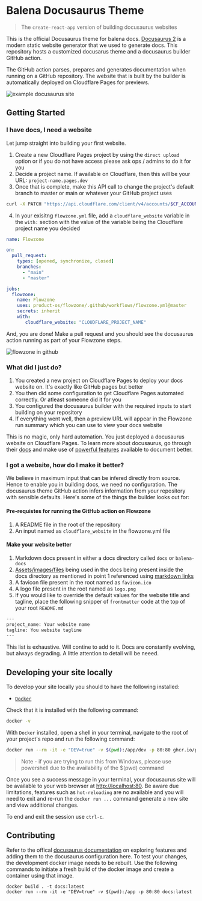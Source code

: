# Balena Docusaurus Theme

> The `create-react-app` version of building docusaurus websites

This is the official Docusaurus theme for balena docs.
[Docusaurus 2](https://docusaurus.io/) is a modern static website generator that we used to generate docs.
This repository hosts a customized docusarus theme and a docusaurus builder GitHub action.

The GitHub action parses, prepares and generates documentation when running on a GitHub repository.
The website that is built by the builder is automatically deployed on Cloudflare Pages for previews.

![example docusaurus site](https://user-images.githubusercontent.com/22801822/206838272-e3a2990b-4855-4e71-b9da-7270357c2028.png)

## Getting Started

### I have docs, I need a website

Let jump straight into building your first website.

1. Create a new Cloudflare Pages project by using the `direct upload` option or if you do not have access please ask ops / admins to do it for you
2. Decide a project name. If available on Cloudflare, then this will be your URL: `project-name.pages.dev`
3. Once that is complete, make this API call to change the project's default branch to master or main or whatever your GitHub project uses

```bash
curl -X PATCH "https://api.cloudflare.com/client/v4/accounts/$CF_ACCOUNT_ID/pages/projects/project-name"   -H "Authorization: Bearer $CF_API_KEY"      -H "Content-Type: application/json"      --data ' {"production_branch": "$GITHUB_BRANCH","production_deployments_enabled": true}' -v
```

4. In your exisitng `flowzone.yml` file, add a `cloudflare_website` variable in the `with:` section with the value of the variable being the Cloudflare project name you decided

```yml
name: Flowzone

on:
  pull_request:
    types: [opened, synchronize, closed]
    branches:
      - "main"
      - "master"

jobs:
  flowzone:
    name: Flowzone
    uses: product-os/flowzone/.github/workflows/flowzone.yml@master
    secrets: inherit
    with:
       cloudflare_website: "CLOUDFLARE_PROJECT_NAME"
```

And, you are done!
Make a pull request and you should see the docusaurus action running as part of your Flowzone steps.

![flowzone in github](https://user-images.githubusercontent.com/22801822/206837518-3f484261-c423-4ea9-a6fb-0a95b4a77a57.png)

### What did I just do?

1. You created a new project on Cloudflare Pages to deploy your docs website on. It's exactly like GitHub pages but better
2. You then did some configuration to get Cloudflare Pages automated correctly. Or atleast someone did it for you
3. You configured the docusaurus builder with the required inputs to start building on your repository
4. If everything went well, then a preview URL will appear in the Flowzone run summary which you can use to view your docs website

This is no magic, only hard automation.
You just deployed a docusaurus website on Cloudflare Pages.
To learn more about docusaurus, go through their [docs](https://docusaurus.io/docs/category/guides) and make use of [powerful features](https://docusaurus.io/docs/markdown-features) available to document better.

### I got a website, how do I make it better?

We believe in maximum input that can be infered directly from source.
Hence to enable you in building docs, we need no configuration.
The docusaurus theme GitHub action infers information from your repository with sensible defaults.
Here's some of the things the builder looks out for:

#### Pre-requistes for running the GitHub action on Flowzone

1. A README file in the root of the repository
2. An input named as `cloudflare_website` in the flowzone.yml file

#### Make your website better

1. Markdown docs present in either a docs directory called `docs` or `balena-docs`
2. [Assets/images/files](https://docusaurus.io/docs/markdown-features/assets) being used in the docs being present inside the docs directory as mentioned in point 1 referenced using [markdown links](https://docusaurus.io/docs/markdown-features/links)
3. A favicon file present in the root named as `favicon.ico`
4. A logo file present in the root named as `logo.png`
5. If you would like to override the default values for the website title and tagline, place the following snipper of `frontmatter` code at the top of your root `README.md`

```bash
---
project_name: Your website name
tagline: You website tagline
---
```

This list is exhaustive.
Will contine to add to it.
Docs are constantly evolving, but always degrading.
A little attention to detail will be neeed.

## Developing your site locally

To develop your site locally you should to have the following installed:

- [`Docker`](https://docs.docker.com/get-docker/)

Check that it is installed with the following command:

```bash
docker -v
```

With `Docker` installed, open a shell in your terminal, navigate to the root of your project's repo and run the following command:

```bash
docker run --rm -it -e "DEV=true" -v $(pwd):/app/dev -p 80:80 ghcr.io/product-os/docusaurus-builder:latest
```

> Note - if you are trying to run this from Windows, please use powershell due to the availability of the $(pwd) command

Once you see a success message in your terminal, your docusaurus site will be available to your web browser at [http://localhost:80](http://localhost:80).
Be aware due limitations, features such as `hot-reloading` are no available and you will need to exit and re-run the `docker run ...` command generate a new site and view additional changes.

To end and exit the session use `ctrl-c`.

## Contributing 

Refer to the offical [docusaurus documentation](https://docusaurus.io/) on exploring features and adding them to the docusaurus configuration here. To test your changes, the development docker image needs to be rebuilt. Use the following commands to initiate a fresh build of the docker image and create a container using that image. 

```
docker build . -t docs:latest
docker run --rm -it -e "DEV=true" -v $(pwd):/app -p 80:80 docs:latest
```

